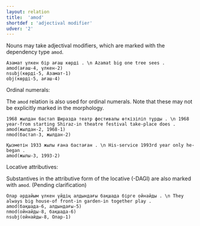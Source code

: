 ```yaml
---
layout: relation
title:  'amod'
shortdef : 'adjectival modifier'
udver: '2'
---
```


Nouns may take adjectival modifiers, which are marked with the
dependency type `amod`.

~~~ sdparse
Азамат үлкен бір ағаш көрді . \n Azamat big one tree sees .
amod(ағаш-4, үлкен-2)
nsubj(көрді-5, Азамат-1)
obj(көрді-5, ағаш-4)
~~~

Ordinal numerals:

The `amod` relation is also used for ordinal numerals. Note that these may not be explicitly marked in the morphology.

~~~ sdparse
1968 жылдан бастап Ширазда театр фестивалы өткізіліп тұрды . \n 1968 year-from starting Shiraz-in theatre festival take-place does .
amod(жылдан-2, 1968-1)
nmod(бастап-3, жылдан-2)
~~~

~~~ sdparse
Қызметін 1933 жылы ғана бастаған . \n His-service 1993rd year only he-began .
amod(жылы-3, 1993-2)
~~~

Locative attributives:

Substantives in the attributive form of the locative (-DAGI) are also marked with `amod`. (Pending clarification)

~~~ sdparse
Олар әрдайым үлкен үйдің алдындағы бақшада бірге ойнайды . \n They always big house-of front-in garden-in together play .
amod(бақшада-6, алдындағы-5)
nmod(ойнайды-8, бақшада-6)
nsubj(ойнайды-8, Олар-1)
~~~

<!-- Interlanguage links updated Ne 5. května 2024, 18:20:42 CEST -->
